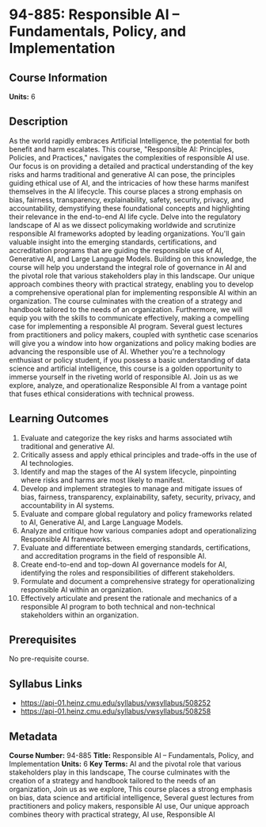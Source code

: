 # 94-885: Responsible AI – Fundamentals, Policy, and Implementation

## Course Information

**Units:** 6

## Description

As the world rapidly embraces Artificial Intelligence, the potential for both benefit and harm escalates. This course, "Responsible AI: Principles, Policies, and Practices," navigates the complexities of responsible AI use. Our focus is on providing a detailed and practical understanding of the key risks and harms traditional and generative AI can pose, the principles guiding ethical use of AI, and the intricacies of how these harms manifest themselves in the AI lifecycle. This course places a strong emphasis on bias, fairness, transparency, explainability, safety, security, privacy, and accountability, demystifying these foundational concepts and highlighting their relevance in the end-to-end AI life cycle. Delve into the regulatory landscape of AI as we dissect policymaking worldwide and scrutinize responsible AI frameworks adopted by leading organizations. You'll gain valuable insight into the emerging standards, certifications, and accreditation programs that are guiding the responsible use of AI, Generative AI, and Large Language Models. Building on this knowledge, the course will help you understand the integral role of governance in AI and the pivotal role that various stakeholders play in this landscape. Our unique approach combines theory with practical strategy, enabling you to develop a comprehensive operational plan for implementing responsible AI within an organization. The course culminates with the creation of a strategy and handbook tailored to the needs of an organization. Furthermore, we will equip you with the skills to communicate effectively, making a compelling case for implementing a responsible AI program. Several guest lectures from practitioners and policy makers, coupled with synthetic case scenarios will give you a window into how organizations and policy making bodies are advancing the responsible use of AI. Whether you're a technology enthusiast or policy student, if you possess a basic understanding of data science and artificial intelligence, this course is a golden opportunity to immerse yourself in the riveting world of responsible AI. Join us as we explore, analyze, and operationalize Responsible AI from a vantage point that fuses ethical considerations with technical prowess.

## Learning Outcomes

1. Evaluate and categorize the key risks and harms associated wtih traditional and generative AI.
2. Critically assess and apply ethical principles and trade-offs in the use of AI technologies.
3. Identify and map the stages of the AI system lifecycle, pinpointing where risks and harms are most likely to manifest.
4. Develop and implement strategies to manage and mitigate issues of bias, fairness, transparency, explainability, safety, security, privacy, and accountability in AI systems.
5. Evaluate and compare global regulatory and policy frameworks related to AI, Generative AI, and Large Language Models.
6. Analyze and critique how various companies adopt and operationalizing Responsible AI frameworks.
7. Evaluate and differentiate between emerging standards, certifications, and accreditation programs in the field of responsible AI.
8. Create end-to-end and top-down AI governance models for AI, identifying the roles and responsibilities of different stakeholders.
9. Formulate and document a comprehensive strategy for operationalizing responsible AI within an organization.
10. Effectively articulate and present the rationale and mechanics of a responsible AI program to both technical and non-technical stakeholders within an organization.

## Prerequisites

No pre-requisite course.

## Syllabus Links

* https://api-01.heinz.cmu.edu/syllabus/vwsyllabus/508252
* https://api-01.heinz.cmu.edu/syllabus/vwsyllabus/508258

## Metadata

**Course Number:** 94-885
**Title:** Responsible AI – Fundamentals, Policy, and Implementation
**Units:** 6
**Key Terms:** AI and the pivotal role that various stakeholders play in this landscape, The course culminates with the creation of a strategy and handbook tailored to the needs of an organization, Join us as we explore, This course places a strong emphasis on bias, data science and artificial intelligence, Several guest lectures from practitioners and policy makers, responsible AI use, Our unique approach combines theory with practical strategy, AI use, Responsible AI
